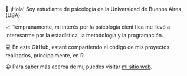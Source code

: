 👋 ¡Hola! Soy estudiante de psicología de la Universidad de Buenos Aires (UBA).

📈 Tempranamente, mi interés por la psicología científica me llevó a interesarme por la estadística, la metodología y la programación. 

💻 En este GitHub, estaré compartiendo el código de mis proyectos realizados, principalmente, en R.  

😀 Para saber más acerca de mí, puedes visitar [mi sitio web](http://francosbenitez.netlify.app).  


